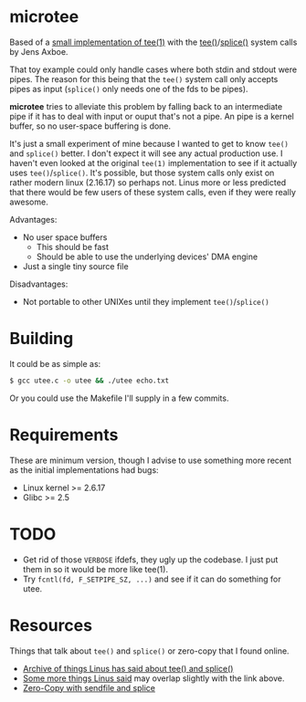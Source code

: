 microtee
========

Based of a [small implementation of
tee(1)](http://lwn.net/Articles/179434/) with the
[tee()](http://man7.org/linux/man-pages/man2/tee.2.html)/[splice()](http://man7.org/linux/man-pages/man2/splice.2.html)
system calls by Jens Axboe.

That toy example could only handle cases where both stdin and stdout
were pipes. The reason for this being that the `tee()` system call only
accepts pipes as input (`splice()` only needs one of the fds to be pipes).

**microtee** tries to alleviate this problem by falling back to an
intermediate pipe if it has to deal with input or ouput that's not a
pipe. An pipe is a kernel buffer, so no user-space buffering is done.

It's just a small experiment of mine because I wanted to get to know
`tee()` and `splice()` better. I don't expect it will see any actual
production use. I haven't even looked at the original `tee(1)`
implementation to see if it actually uses `tee()`/`splice()`. It's
possible, but those system calls only exist on rather modern linux
(2.16.17) so perhaps not. Linus more or less predicted that there would
be few users of these system calls, even if they were really awesome.

Advantages:
- No user space buffers
  - This should be fast
  - Should be able to use the underlying devices' DMA engine
- Just a single tiny source file

Disadvantages:
- Not portable to other UNIXes until they implement `tee()`/`splice()`

Building
========

It could be as simple as:

```bash
$ gcc utee.c -o utee && ./utee echo.txt
```

Or you could use the Makefile I'll supply in a few commits.

Requirements
============

These are minimum version, though I advise to use something more recent
as the initial implementations had bugs:

- Linux kernel >= 2.6.17
- Glibc >= 2.5

TODO
====

- Get rid of those `VERBOSE` ifdefs, they ugly up the codebase. I just
  put them in so it would be more like tee(1).
- Try `fcntl(fd, F_SETPIPE_SZ, ...)` and see if it can do something for
  utee.

Resources
=========

Things that talk about `tee()` and `splice()` or zero-copy that I found online.

- [Archive of things Linus has said about tee() and
  splice()](http://yarchive.net/comp/linux/splice.html)
- [Some more things Linus
  said](https://web.archive.org/web/20130521163124/http://kerneltrap.org/node/6505)
  may overlap slightly with the link above.
- [Zero-Copy with sendfile and
  splice](http://blog.superpat.com/2010/06/01/zero-copy-in-linux-with-sendfile-and-splice/)
